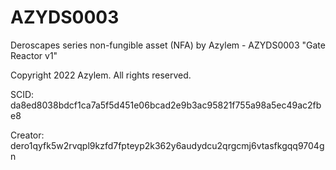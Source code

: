 # AZYDS0003
Deroscapes series non-fungible asset (NFA) by Azylem - AZYDS0003 "Gate Reactor v1"

Copyright 2022 Azylem. All rights reserved.

SCID: da8ed8038bdcf1ca7a5f5d451e06bcad2e9b3ac95821f755a98a5ec49ac2fbe8

Creator: dero1qyfk5w2rvqpl9kzfd7fpteyp2k362y6audydcu2qrgcmj6vtasfkgqq9704gn

